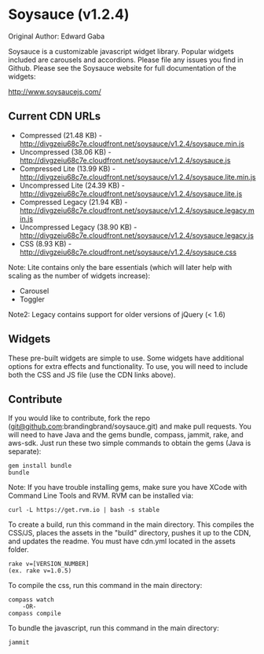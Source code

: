 # Soysauce (v1.2.4)
Original Author: Edward Gaba

Soysauce is a customizable javascript widget library. Popular widgets included are carousels and accordions. Please file any issues you find in Github. Please see the Soysauce website for full documentation of the widgets:

http://www.soysaucejs.com/

## Current CDN URLs
* Compressed (21.48 KB) - http://divgzeiu68c7e.cloudfront.net/soysauce/v1.2.4/soysauce.min.js
* Uncompressed (38.06 KB) - http://divgzeiu68c7e.cloudfront.net/soysauce/v1.2.4/soysauce.js
* Compressed Lite (13.99 KB) - http://divgzeiu68c7e.cloudfront.net/soysauce/v1.2.4/soysauce.lite.min.js
* Uncompressed Lite (24.39 KB) - http://divgzeiu68c7e.cloudfront.net/soysauce/v1.2.4/soysauce.lite.js
* Compressed Legacy (21.94 KB) - http://divgzeiu68c7e.cloudfront.net/soysauce/v1.2.4/soysauce.legacy.min.js
* Uncompressed Legacy (38.90 KB) - http://divgzeiu68c7e.cloudfront.net/soysauce/v1.2.4/soysauce.legacy.js
* CSS (8.93 KB) - http://divgzeiu68c7e.cloudfront.net/soysauce/v1.2.4/soysauce.css

Note: Lite contains only the bare essentials (which will later help with scaling as the number of widgets increase):
* Carousel
* Toggler

Note2: Legacy contains support for older versions of jQuery (< 1.6)

## Widgets
These pre-built widgets are simple to use. Some widgets have additional options for extra effects and functionality. To use, you will need to include both the CSS and JS file (use the CDN links above).

## Contribute
If you would like to contribute, fork the repo (git@github.com:brandingbrand/soysauce.git) and make pull requests. You will need to have Java and the gems bundle, compass, jammit, rake, and aws-sdk. Just run these two simple commands to obtain the gems (Java is separate):

	gem install bundle
	bundle

Note: If you have trouble installing gems, make sure you have XCode with Command Line Tools and RVM. RVM can be installed via:

	curl -L https://get.rvm.io | bash -s stable

To create a build, run this command in the main directory. This compiles the CSS/JS, places the assets in the "build" directory, pushes it up to the CDN, and updates the readme. You must have cdn.yml located in the assets folder.

	rake v=[VERSION_NUMBER]
	(ex. rake v=1.0.5)

To compile the css, run this command in the main directory:

	compass watch
		-OR-
	compass compile

To bundle the javascript, run this command in the main directory:

	jammit
